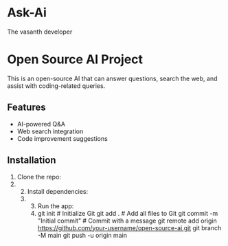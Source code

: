 # Ask-Ai
The vasanth developer 
# Open Source AI Project

This is an open-source AI that can answer questions, search the web, and assist with coding-related queries.

## Features
- AI-powered Q&A
- Web search integration
- Code improvement suggestions

## Installation
1. Clone the repo:
2. 2. Install dependencies:
   3. 3. Run the app:
      4. git init                      # Initialize Git
git add .                     # Add all files to Git
git commit -m "Initial commit"  # Commit with a message
git remote add origin https://github.com/your-username/open-source-ai.git
git branch -M main
git push -u origin main
